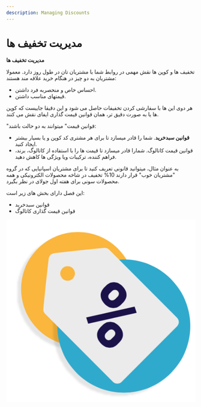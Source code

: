 ```yaml
---
description: Managing Discounts
---
```


# مدیریت تخفیف ها

**مدیریت تخفیف ها**

تخفیف ها و کوپن ها نقش مهمی در روابط شما با مشتریان تان در طول روز دارد. معمولا مشتریان به دو چیز در هنگام خرید علاقه مند هستند:

* احساس خاص و منحصربه فرد داشتن.
* قیمتهای مناسب داشتن.

هر دوی این ها با سفارشی کردن تخفیفات حاصل می شود و این دقیقا جاییست که کوپن ها یا به صورت دقیق تر، همان قوانین قیمت گذاری ایفای نقش می کنند.

"قوانین قیمت" میتوانند به دو حالت باشند:

* **قوانین سبدخرید**. شما را قادر میسازد تا برای هر مشتری کد کوپن و یا بسیار بیشتر ایجاد کنید.
* قوانین قیمت کاتالوگ. شمارا قادر میسازد تا قیمت ها را با استفاده از کاتالوگ، برند، فراهم کننده، ترکیبات ویا ویژگی ها کاهش دهید.

به عنوان مثال، میتوانید قانونی تعریف کنید تا برای مشتریان اسپانیایی که در گروه "مشتریان خوب" قرار دارند 10% تخفیف در شاخه محصولات الکترونیکی و همه محصولات سونی برای هفته اول جولای در نظر بگیرد.

این فصل دارای بخش های زیر است:

* قوانین سبدخرید
* قوانین قیمت گذاری کاتالوگ

<img src="../../../.gitbook/assets/0 (16).png" alt="C:\Users\vafaei\Desktop\عکس\discounts000-intro.png" data-size="original">
